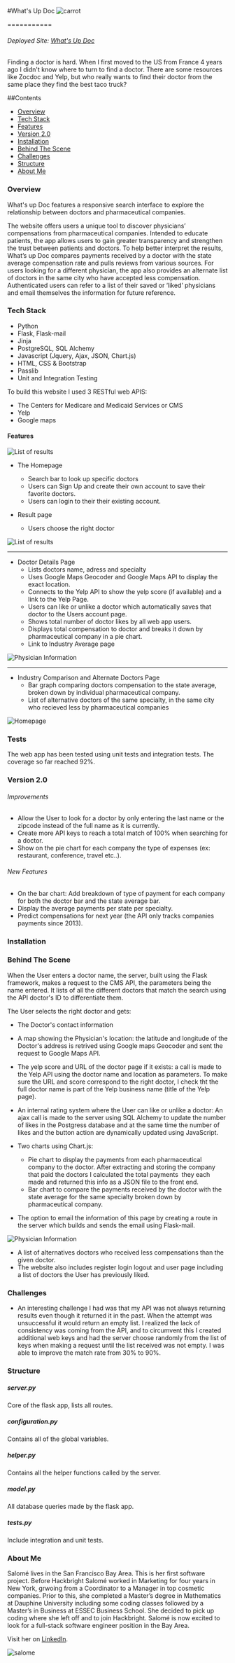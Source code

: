 #What's Up Doc ![carrot](https://github.com/salomechamma/Whatsup-doc/blob/master/static/img/carrot_title.png)

===========

###### Deployed Site: [What's Up Doc](https://whatsup-doc.herokuapp.com/)<br>

Finding a doctor is hard. When I first moved to the US from France 4 years ago I didn't know where to turn to find a doctor. There are some resources like Zocdoc and Yelp, but who really wants to find their doctor from the same place they find the best taco truck? 

##Contents
* [Overview](#overview)
* [Tech Stack](#tech)
* [Features](#features)
* [Version 2.0](#v2)
* [Installation](#install)
* [Behind The Scene](#bhs)
* [Challenges](#challenges)
* [Structure](#structure)
* [About Me](#aboutme)


### <a name="overview"></a>Overview

What's up Doc features a responsive search interface to explore the relationship between doctors and pharmaceutical companies.

The website offers users a unique tool to discover physicians’ compensations from pharmaceutical companies. Intended to educate patients, the app allows users to gain greater transparency and strengthen the trust between patients and doctors. To help better interpret the results, What’s up Doc compares payments received by a doctor with the state average compensation rate and pulls reviews from various sources. For users looking for a different physician, the app also provides an alternate list of doctors in the same city who have accepted less compensation. Authenticated users can refer to a list of their saved or ‘liked’ physicians and email themselves the information for future reference.



### <a name="tech"></a>Tech Stack

* Python
* Flask, Flask-mail
* Jinja
*  PostgreSQL, SQL Alchemy
* Javascript (Jquery, Ajax, JSON, Chart.js)
* HTML, CSS & Bootstrap
* Passlib
* Unit and Integration Testing

To build this website I used 3 RESTful web APIS: 
* The Centers for Medicare and Medicaid Services or CMS
* Yelp 
* Google maps


#### <a name="features"></a>Features

![List of results](https://github.com/salomechamma/Doctor_Project/blob/master/static/img/homepage.png)

* The Homepage
    * Search bar to look up specific doctors
    * Users can Sign Up and create their own account to save their favorite doctors.
    * Users can login to their their existing account.

* Result page
    * Users choose the right doctor

![List of results](https://github.com/salomechamma/Doctor_Project/blob/master/static/img/results.png)

-------------

* Doctor Details Page
    * Lists doctors name, adress and specialty
    * Uses Google Maps Geocoder and Google Maps API to display the exact location.
    * Connects to the Yelp API to show the yelp score (if available) and a link to the Yelp Page.
    * Users can like or unlike a doctor which automatically saves that doctor to the Users account page.
    * Shows total number of doctor likes by all web app users.
    * Displays total compensation to doctor and breaks it down by pharmaceutical company in a pie chart.
    * Link to Industry Average page

 ![Physician Information](https://github.com/salomechamma/Doctor_Project/blob/master/static/img/docinfo.png)

---------

* Industry Comparison and Alternate Doctors Page
    * Bar graph comparing doctors compensation to the state average, broken down by individual pharmaceutical company. 
    * List of alternative doctors of the same specialty, in the same city who recieved less by pharmaceutical companies

![Homepage](https://github.com/salomechamma/Doctor_Project/blob/master/static/img/comp.png)





### Tests
The web app has been tested using unit tests and integration tests.
The coverage so far reached 92%.

### <a name="v2"></a>Version 2.0

###### Improvements
* Allow the User to look for a doctor by only entering the last name or the zipcode instead of the full name as it is currently.
* Create more API keys to reach a total match of 100% when searching for a doctor.
* Show on the pie chart for each company the type of expenses (ex: restaurant, conference, travel etc..).

###### New Features
* On the bar chart: Add breakdown of type of payment for each company for both the doctor bar and the state average bar.
* Display the average payments per state per specialty.
* Predict compensations for next year (the API only tracks companies payments since 2013).

### <a name="installation"></a>Installation 



### <a name="bts"></a>Behind The Scene


When the User enters a doctor name, the server, built using the Flask framework, makes a request to the CMS API, the parameters being the name entered. It lists of all the different doctors that match the search using the API doctor's ID to differentiate them. 



The User selects the right doctor and gets: 
* The Doctor's contact information 
* A map showing the Physician's location: the latitude and longitude of the Doctor's address is retrived using Google maps Geocoder and sent the request to Google Maps API.
* The yelp score and URL of the doctor page if it exists: a call is made to the Yelp API using the doctor name and location as parameters. To make sure the URL and score correspond to the right doctor, I check tht the full doctor name is part of the Yelp business name (title of the Yelp page).
* An internal rating system where the User can like or unlike a doctor: An ajax call is made to the server using SQL Alchemy to update the number of likes in the Postgress database and at the same time the number of likes and the button action are dynamically updated using JavaScript. 
* Two charts using Chart.js: 
    * Pie chart to display the payments from each pharmaceutical company to the doctor. After extracting and storing the company that paid the doctors I calculated the total payments  they each made and returned this info as a JSON file to the front end.
    * Bar chart to compare the payments received by the doctor with the state average for the same specialty broken down by pharmaceutical company.


* The option to  email the information of this page by creating a route in the server which builds and sends the email using Flask-mail.

![Physician Information](https://github.com/salomechamma/Doctor_Project/blob/master/static/img/email.png)

* A list of alternatives doctors who received less compensations than the given doctor.  
* The website also includes register login logout and user page including a list of doctors the User has previously liked. 




### <a name="challenges"></a>Challenges
* An interesting challenge I had was that my API was not always returning results even though it returned it in the past. When the attempt was unsuccessful it would return an empty list.  I realized the lack of consistency was coming from the API, and to circumvent this I created additional web keys and had the server choose randomly from the list of keys when making a request until the list received was not empty. I was able to improve the match rate from 30% to 90%.

### <a name="structure"></a>Structure

##### server.py
Core of the flask app, lists all routes.

##### configuration.py
Contains all of the global variables.

##### helper.py
Contains all the helper functions called by the server.

##### model.py
All database queries made by the flask app.

##### tests.py
Include integration and unit tests.

### <a name="aboutme"></a>About Me 

Salomé lives in the San Francisco Bay Area. This is her first software project.
Before Hackbright Salomé worked in Marketing for four years in New York, grwoing from a Coordinator to a Manager in top cosmetic companies. Prior to this, she completed a Master’s degree in Mathematics at Dauphine University including some coding classes followed by a Master’s in Business at ESSEC Business School. She decided to pick up coding where she left off and to join Hackbright. Salomé is now excited to look for a full-stack software engineer position in the Bay Area.
 
 Visit her on [LinkedIn](https://www.linkedin.com/in/salomechamma).


![salome](https://github.com/salomechamma/Whatsup-doc/blob/master/static/img/salome.jpg)
